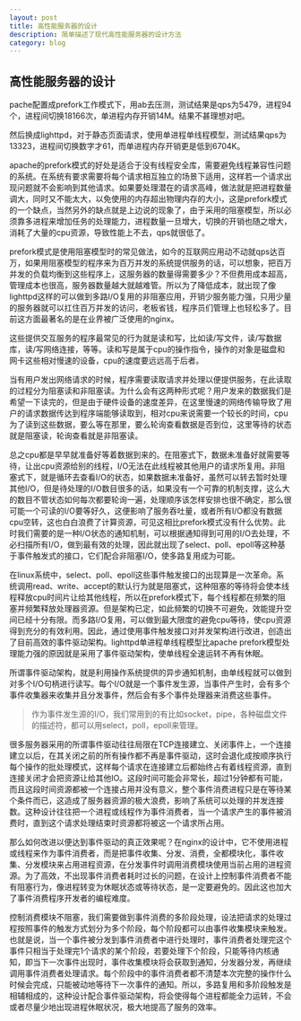 ```yaml
---
layout: post
title: 高性能服务器的设计
description: 简单描述了现代高性能服务器的设计方法
category: blog
---
```


## 高性能服务器的设计
pache配置成prefork工作模式下，用ab去压测，测试结果是qps为5479，进程94个，进程间切换18166次，单进程内存开销14M。结果不甚理想对吧。

然后换成lighttpd，对于静态页面请求，使用单进程单线程模型，测试结果qps为13323，进程间切换数字才61，而单进程内存开销更是低到6704K。

apache的prefork模式的好处是适合于没有线程安全库，需要避免线程兼容性问题的系统。在系统有要求需要将每个请求相互独立的场景下适用，这样若一个请求出现问题就不会影响到其他请求。如果要处理潜在的请求高峰，做法就是把进程数量调大，同时又不能太大，以免使用的内存超出物理内存的大小，这是prefork模式的一个缺点，当然另外的缺点就是上边说的现象了，由于采用的阻塞模型，所以必须靠多进程来增加任务的处理能力，进程数量一旦增大，切换的开销也随之增大，消耗了大量的cpu资源，导致性能上不去，qps就很低了。

prefork模式是使用阻塞模型时的常见做法，如今的互联网应用动不动就qps达百万，如果用阻塞模型的程序来为百万并发的系统提供服务的话，可以想象，把百万并发的负载均衡到这些程序上，这服务器的数量得需要多少？不但费用成本超高，管理成本也很高，服务器数量越大就越难管。所以为了降低成本，就出现了像lighttpd这样的可以做到多路I/O复用的非阻塞应用，开销少服务能力强，只用少量的服务器就可以扛住百万并发的访问，老板省钱，程序员们管理上也轻松多了。目前这方面最著名的是在业界被广泛使用的nginx。

这些提供交互服务的程序最常见的行为就是读和写，比如读/写文件，读/写数据库，读/写网络连接，等等。读和写是属于cpu的操作指令，操作的对象是磁盘和网卡这些相对慢速的设备，cpu的速度要远远高于后者。

当有用户发出网络请求的时候，程序需要读取请求并处理以便提供服务，在此读取的过程分为阻塞读和非阻塞读。为什么会有这两种形式呢？用户发来的数据我们是希望一下读完的，但是由于硬件设备的速度差异，在这里慢速的网络传输导致了用户的请求数据传达到程序端能够读取到，相对cpu来说需要一个较长的时间，cpu为了读到这些数据，要么等在那里，要么轮询查看数据是否到位，这里等待的状态就是阻塞读，轮询查看就是非阻塞读。

总之cpu都是早早就准备好等着数据到来的。在阻塞式下，数据未准备好就需要等待，让出cpu资源给别的线程，I/O无法在此线程被其他用户的请求所复用。非阻塞式下，就是循环去查看I/O的状态，如果数据未准备好，虽然可以转去暂时处理其他I/O，但是待处理的I/O数目很多的话，如果没有一个可靠的机制支撑，这么大的数目不管状态如何每次都要轮询一遍，处理顺序该怎样安排也很不确定，那么很可能一个可读的I/O要等好久，这便影响了服务吞吐量，或者所有I/O都没有数据cpu空转，这也白白浪费了计算资源，可见这相比prefork模式没有什么优势。此时我们需要的是一种I/O状态的通知机制，可以根据通知得到可用的I/O去处理，不必扫描所有I/O，做到最有效的处理，因此就出现了select、poll、epoll等这种基于事件触发式的接口，它们配合非阻塞I/O，使多路复用成为可能。

在linux系统中，select、poll、epoll这些事件触发接口的出现算是一次革命。系统调用read、write、accept的默认行为就是阻塞式，这种阻塞的等待将会使本线程释放cpu时间片让给其他线程，所以在prefork模式下，每个线程都在频繁的阻塞并频繁释放处理器资源。但是架构已定，如此频繁的切换不可避免，效能提升空间已经十分有限。而多路I/O复用，可以做到最大限度的避免cpu等待，使cpu资源得到充分的有效利用。因此，通过使用事件触发接口对并发架构进行改进，创造出了目前高效的事件驱动架构。lighttpd单进程单线程模型比apache prefork模型处理能力强的原因就是采用了事件驱动架构，使单线程全速运转不再有休眠。

所谓事件驱动架构，就是利用操作系统提供的异步通知机制，由单线程就可以做到对多个I/O句柄进行读写。每个I/O就是一个事件发生源，当事件产生时，会有多个事件收集器来收集并且分发事件，然后会有多个事件处理器来消费这些事件。

> 作为事件发生源的I/O，我们常用到的有比如socket，pipe，各种磁盘文件的描述符，都可以用select，poll，epoll来管理。

很多服务器采用的所谓事件驱动往往局限在TCP连接建立、关闭事件上，一个连接建立以后，在其关闭之前的所有操作都不再是事件驱动，这时会退化成按顺序执行每个操作的批处理模式，这样每个请求在连接建立后都始终占有着线程资源，直到连接关闭才会把资源让给其他IO。这段时间可能会非常长，超过1分钟都有可能，而且这段时间资源都被一个连接占用并没有意义，整个事件消费进程只是在等待某个条件而已，这造成了服务器资源的极大浪费，影响了系统可以处理的并发连接数。这种设计往往把一个进程或线程作为事件消费者，当一个请求产生的事件被消费时，直到这个请求处理结束时资源都将被这一个请求所占用。

那么如何改进以便达到事件驱动的真正效果呢？在nginx的设计中，它不使用进程或线程来作为事件消费者，而是把事件收集、分发、消费，全都模块化，事件收集、分发模块来占用进程资源，在分发事件时调用消费模块使用当前占用的进程资源。为了高效，不出现事件消费者耗时过长的问题，在设计上控制事件消费者不能有阻塞行为，像进程转变为休眠状态或等待状态，是一定要避免的。因此这也加大了事件消费程序开发者的编程难度。

控制消费模块不阻塞，我们需要做到事件消费的多阶段处理，设法把请求的处理过程按照事件的触发方式划分为多个阶段，每个阶段都可以由事件收集模块来触发。也就是说，当一个事件被分发到事件消费者中进行处理时，事件消费者处理完这个事件只相当于处理完1个请求的某个阶段，若要处理下个阶段，只能等待内核通知，即当下一次事件出现时，事件收集模块将会获取到通知，分发器分发，再继续调用事件消费者处理请求。每个阶段中的事件消费者都不清楚本次完整的操作什么时候会完成，只能被动地等待下一次事件的通知。所以，多路复用和多阶段触发是相辅相成的，这种设计配合事件驱动架构，将会使得每个进程都能全力运转，不会或者尽量少地出现进程休眠状况，极大地提高了服务的效率。

